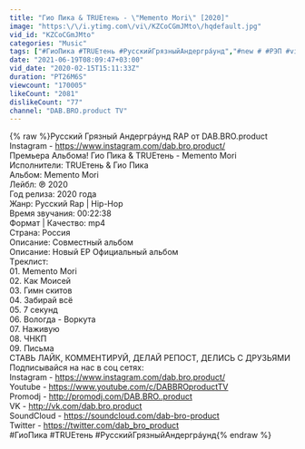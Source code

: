 ```yaml
---
title: "Гио Пика & TRUEтень - \"Memento Mori\" [2020]"
image: "https:\/\/i.ytimg.com\/vi\/KZCoCGmJMto\/hqdefault.jpg"
vid_id: "KZCoCGmJMto"
categories: "Music"
tags: ["#ГиоПика #TRUEтень #РусскийГрязныйАндергрáунд","#new # #РЭП #video #track #album"]
date: "2021-06-19T08:09:47+03:00"
vid_date: "2020-02-15T15:11:33Z"
duration: "PT26M6S"
viewcount: "170005"
likeCount: "2081"
dislikeCount: "77"
channel: "DAB.BRO.product TV"
---
```

{% raw %}Русский Грязный Андергрáунд RAP от DAB.BRO.product <br />Instagram - <a rel="nofollow" target="blank" href="https://www.instagram.com/dab.bro.product/">https://www.instagram.com/dab.bro.product/</a><br />Премьера Альбома! Гио Пика &amp; TRUEтень - Memento Mori<br />Исполнители: TRUEтень &amp; Гио Пика<br />Альбом: Memento Mori<br />Лейбл: ℗ 2020<br />Год релиза: 2020 года<br />Жанр: Русский Rap | Hip-Hop<br />Время звучания: 00:22:38<br />Формат | Качество: mp4<br />Страна: Россия<br />Описание: Совместный альбом<br />Описание: Новый EP Официальный альбом<br />Tреклист:<br />01. Memento Mori<br />02. Как Моисей<br />03. Гимн скитов<br />04. Забирай всё<br />05. 7 секунд<br />06. Вологда - Воркута<br />07. Наживую<br />08. ЧНКП<br />09. Письма<br />СТАВЬ ЛАЙК, КОММЕНТИРУЙ, ДЕЛАЙ РЕПОСТ, ДЕЛИСЬ С ДРУЗЬЯМИ<br />Подписывайся на нас в соц сетях:<br />Instagram - <a rel="nofollow" target="blank" href="https://www.instagram.com/dab.bro.product/">https://www.instagram.com/dab.bro.product/</a><br />Youtube - <a rel="nofollow" target="blank" href="https://www.youtube.com/c/DABBROproductTV">https://www.youtube.com/c/DABBROproductTV</a><br />Promodj - <a rel="nofollow" target="blank" href="http://promodj.com/DAB.BRO..product">http://promodj.com/DAB.BRO..product</a><br />VK - <a rel="nofollow" target="blank" href="http://vk.com/dab.bro.product">http://vk.com/dab.bro.product</a><br />SoundCloud - <a rel="nofollow" target="blank" href="https://soundcloud.com/dab-bro-product">https://soundcloud.com/dab-bro-product</a><br />Twitter - <a rel="nofollow" target="blank" href="https://twitter.com/dab_bro_product">https://twitter.com/dab_bro_product</a><br />#ГиоПика #TRUEтень #РусскийГрязныйАндергрáунд{% endraw %}
